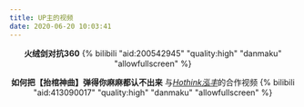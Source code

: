 ```yaml
---
title: UP主的视频
date: 2020-06-20 10:03:41
---
```

<div align='center' >

**火绒剑对抗360**
{% bilibili "aid:200542945" "quality:high" "danmaku" "allowfullscreen" %}

**如何把【抬棺神曲】弹得你麻麻都认不出来**
与[*Hothink泓丰*](https://space.bilibili.com/291059004)的合作视频
{% bilibili "aid:413090017" "quality:high" "danmaku" "allowfullscreen" %}
</div>